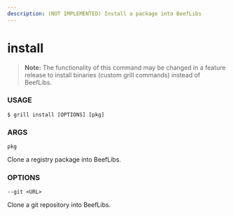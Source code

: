 ```yaml
---
description: (NOT IMPLEMENTED) Install a package into BeefLibs
---
```


# install

> **Note:** The functionality of this command may be changed in a feature release to install binaries (custom grill commands) instead of BeefLibs.

### USAGE

```
$ grill install [OPTIONS] [pkg]
```

### ARGS

`pkg`

Clone a registry package into BeefLibs.

### OPTIONS

`--git <URL>`

Clone a git repository into BeefLibs.
